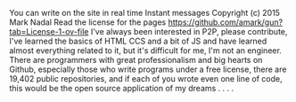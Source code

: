 You can write on the site in real time
Instant messages Copyright (c) 2015 Mark Nadal
Read the license for the pages https://github.com/amark/gun?tab=License-1-ov-file
I've always been interested in P2P, please contribute, I've learned the basics of HTML CCS and a bit of JS and have learned almost everything related to it, but it's difficult for me, I'm not an engineer. There are programmers with great professionalism and big hearts on Github, especially those who write programs under a free license, there are 19,402 public repositories, and if each of you wrote even one line of code, this would be the open source application of my dreams . . . .
